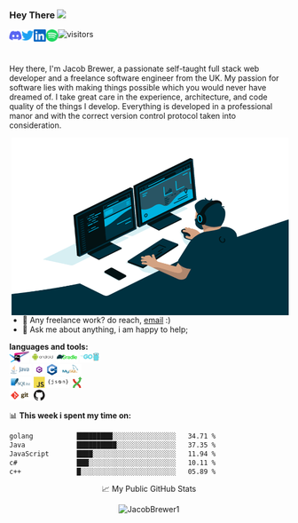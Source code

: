 ### Hey There <img src="https://media.giphy.com/media/hvRJCLFzcasrR4ia7z/giphy.gif" width="25px">
<a href="https://discord.gg/22GNBmUtHS">
  <img align="left" alt="Jacobs | Discord" width="22px" src="https://github.com/JacobBrewer1/JacobBrewer1/blob/Master/assets/discord.svg" />
</a>
<a href="https://twitter.com/Jacob_doozy">
  <img align="left" alt="Jacob | Twitter" width="22px" src="https://github.com/JacobBrewer1/JacobBrewer1/blob/Master/assets/twitter.svg" />
</a>
<a href="https://www.linkedin.com/in/jacobbrewer1/">
  <img align="left" alt="Jacob's LinkedIN" width="22px" src="https://github.com/JacobBrewer1/JacobBrewer1/blob/Master/assets/linkedin.svg" />
</a>
<a href="https://open.spotify.com/user/fnpvswo09ux55dv90lmw1t3x4?si=deea4a2cc6e34662">
  <img align="left" alt="Jacob's Spotify" width="22px" src="https://github.com/JacobBrewer1/JacobBrewer1/blob/Master/assets/spotify.svg" />
</a>

![visitors](https://visitor-badge.glitch.me/badge?page_id=JacobBrewer1)

<br />

Hey there, I'm Jacob Brewer, a passionate self-taught full stack web developer and a freelance software engineer from the UK. My passion for software lies with making things possible which you would never have dreamed of. I take great care in the experience, architecture, and code quality of the things I develop. Everything is developed in a professional manor and with the correct version control protocol taken into consideration.

  <img align="right" alt="GIF" src="https://github.com/JacobBrewer1/JacobBrewer1/blob/Master/assets/code.gif?raw=true" width="500" height="320" />
  
- 💼 Any freelance work? do reach, [email](mailto:Jacob@client-computers.com) :)
- 💬 Ask me about anything, i am happy to help;

**languages and tools:**  
<code><img height="20" src="https://github.com/JacobBrewer1/JacobBrewer1/blob/Master/assets/jetbrains.png?raw=true"></code>
<code><img height="20" src="https://github.com/JacobBrewer1/JacobBrewer1/blob/Master/assets/android.svg?raw=true"></code>
<code><img height="20" src="https://github.com/JacobBrewer1/JacobBrewer1/blob/Master/assets/gradle.svg?raw=true"></code>
<code><img height="20" src="https://github.com/JacobBrewer1/JacobBrewer1/blob/Master/assets/golang.png?raw=true"></code>
<br />
<code><img height="20" src="https://github.com/JacobBrewer1/JacobBrewer1/blob/Master/assets/java.svg?raw=true"></code>
<code><img height="20" src="https://github.com/JacobBrewer1/JacobBrewer1/blob/Master/assets/csharp-e7b8fcd4ce.png?raw=true"></code>
<code><img height="20" src="https://github.com/JacobBrewer1/JacobBrewer1/blob/Master/assets/1200px-ISO_C++_Logo.svg.png?raw=true"></code>
<code><img height="20" src="https://github.com/JacobBrewer1/JacobBrewer1/blob/Master/assets/MySQL.svg"></code>
<br />
<code><img height="20" src="https://github.com/JacobBrewer1/JacobBrewer1/blob/Master/assets/SQLite.svg"></code>
<code><img height="20" src="https://github.com/JacobBrewer1/JacobBrewer1/blob/Master/assets/javascript.png?raw=true"></code>
<code><img height="20" src="https://github.com/JacobBrewer1/JacobBrewer1/blob/Master/assets/json.svg?raw=true"></code>
<code><img height="20" src="https://github.com/JacobBrewer1/JacobBrewer1/blob/Master/assets/gitextensionslogo.svg?raw=true"></code>
<br />
<code><img height="20" src="https://github.com/JacobBrewer1/JacobBrewer1/blob/Master/assets/git.svg?raw=true"></code>
<code><img height="20" src="https://github.com/JacobBrewer1/JacobBrewer1/blob/Master/assets/github.svg?raw=true"></code>

📊 **This week i spent my time on:**
<!--START_SECTION:waka-->
```text
golang           █████████░░░░░░░░░░░░░░░░   34.71 %
Java             ██████████░░░░░░░░░░░░░░░   37.35 %
JavaScript       ████░░░░░░░░░░░░░░░░░░░░░   11.94 % 
c#               ███░░░░░░░░░░░░░░░░░░░░░░   10.11 %
c++              █░░░░░░░░░░░░░░░░░░░░░░░░   05.89 %
```
<!--END_SECTION:waka-->

<P align="center"> 📈 My Public GitHub Stats </p>

<p align="center"> <img src="https://github-readme-stats.vercel.app/api?username=JacobBrewer1&show_icons=true&theme=gotham" alt="JacobBrewer1" />


<!-- - 👋 Hi, I’m @JacobBrewer1
- 👀 I specialise in web app and software development. I have worked within the retail sector along with many different industries for development.
- I am always looking to grow my knowledge and take on a challenge. I am willing to help people along the way with their projects!

<!-- - 👀 I’m interested in software development and anything to do with computers really
- 🌱 I’m currently learning golang and Java
- 💞️ I’m looking to collaborate on anything
- 📫 Contact me via github or by commenting on this file -->

<!---
JacobBrewer1/JacobBrewer1 is a ✨ special ✨ repository because its `README.md` (this file) appears on your GitHub profile.
You can click the Preview link to take a look at your changes.
--->
